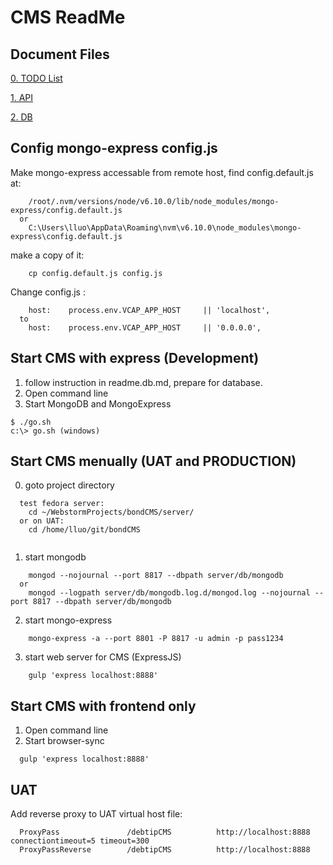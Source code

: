 CMS ReadMe
==========

Document Files
--------------
[0. TODO List](documents/todo.md)

[1. API](documents/RESTful.api.md)

[2. DB](documents/readme.db.md)

Config mongo-express config.js
-------------------------------
Make mongo-express accessable from remote host, find config.default.js at:
~~~~
    /root/.nvm/versions/node/v6.10.0/lib/node_modules/mongo-express/config.default.js
  or
    C:\Users\lluo\AppData\Roaming\nvm\v6.10.0\node_modules\mongo-express\config.default.js
~~~~

make a copy of it:
~~~~
    cp config.default.js config.js
~~~~

Change config.js :
~~~~
    host:    process.env.VCAP_APP_HOST     || 'localhost',
  to
    host:    process.env.VCAP_APP_HOST     || '0.0.0.0',
~~~~


Start CMS with express (Development)
------------------------------------
1. follow instruction in readme.db.md, prepare for database.
2. Open command line
3. Start MongoDB and MongoExpress
  ~~~~
  $ ./go.sh
  c:\> go.sh (windows)
  ~~~~

Start CMS menually (UAT and PRODUCTION)
------------------------------------
0. goto project directory
 ~~~~
   test fedora server:
     cd ~/WebstormProjects/bondCMS/server/
   or on UAT:
     cd /home/lluo/git/bondCMS
    
 ~~~~

1. start mongodb
~~~~
    mongod --nojournal --port 8817 --dbpath server/db/mongodb
  or  
    mongod --logpath server/db/mongodb.log.d/mongod.log --nojournal --port 8817 --dbpath server/db/mongodb
~~~~
2. start mongo-express
~~~~
    mongo-express -a --port 8801 -P 8817 -u admin -p pass1234
~~~~
3. start web server for CMS (ExpressJS)
~~~~
    gulp 'express localhost:8888'
~~~~

Start CMS with frontend only
------------------------------------
1. Open command line
2. Start browser-sync
  ~~~~
    gulp 'express localhost:8888'
  ~~~~
 
UAT
------------------------------------
Add reverse proxy to UAT virtual host file:
~~~~
  ProxyPass               /debtipCMS          http://localhost:8888 connectiontimeout=5 timeout=300
  ProxyPassReverse        /debtipCMS          http://localhost:8888
~~~~